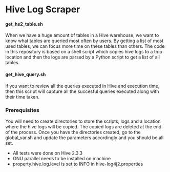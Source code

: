 # Hive Log Scraper

#### get_hs2_table.sh
When we have a huge amount of tables in a Hive warehouse, we want to know what tables are queried most often by users.
By getting a list of most used tables, we can focus more time on these tables than others. The code in this repository is based on a shell 
script which copies hive logs to a tmp location and then the logs are parsed by a Python script to get a list of all tables.

#### get_hive_query.sh
If you want to review all the queries executed in Hive and execution time, then this script will capture all the succesful queries executed along with their time taken.

### Prerequisites

You will need to create directories to store the scripts, logs and a location where the hive logs will be copied. The copied logs are deleted
at the end of the process. Once you have the directories created, go to the global_var.sh and update the parameters accordingly and you 
should be all set.

* All tests were done on Hive 2.3.3
* GNU parallel needs to be installed on machine
* property.hive.log.level is set to INFO in hive-log4j2.properties

